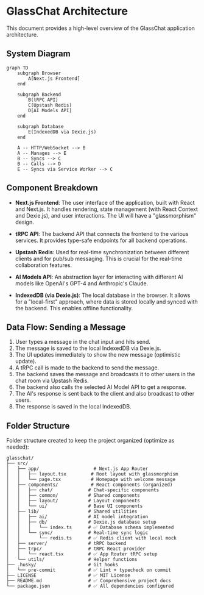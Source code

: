 # GlassChat Architecture

This document provides a high-level overview of the GlassChat application architecture.

## System Diagram

```mermaid
graph TD
    subgraph Browser
        A[Next.js Frontend]
    end

    subgraph Backend
        B(tRPC API)
        C(Upstash Redis)
        D[AI Models API]
    end

    subgraph Database
        E(IndexedDB via Dexie.js)
    end

    A -- HTTP/WebSocket --> B
    A -- Manages --> E
    B -- Syncs --> C
    B -- Calls --> D
    E -- Syncs via Service Worker --> C
```

## Component Breakdown

-   **Next.js Frontend**: The user interface of the application, built with React and Next.js. It handles rendering, state management (with React Context and Dexie.js), and user interactions. The UI will have a "glassmorphism" design.

-   **tRPC API**: The backend API that connects the frontend to the various services. It provides type-safe endpoints for all backend operations.

-   **Upstash Redis**: Used for real-time synchronization between different clients and for pub/sub messaging. This is crucial for the real-time collaboration features.

-   **AI Models API**: An abstraction layer for interacting with different AI models like OpenAI's GPT-4 and Anthropic's Claude.

-   **IndexedDB (via Dexie.js)**: The local database in the browser. It allows for a "local-first" approach, where data is stored locally and synced with the backend. This enables offline functionality.

## Data Flow: Sending a Message

1.  User types a message in the chat input and hits send.
2.  The message is saved to the local IndexedDB via Dexie.js.
3.  The UI updates immediately to show the new message (optimistic update).
4.  A tRPC call is made to the backend to send the message.
5.  The backend saves the message and broadcasts it to other users in the chat room via Upstash Redis.
6.  The backend also calls the selected AI Model API to get a response.
7.  The AI's response is sent back to the client and also broadcast to other users.
8.  The response is saved in the local IndexedDB.

## Folder Structure

Folder structure created to keep the project organized (optimize as needed):

```
glasschat/
├── src/
│   ├── app/                    # Next.js App Router
│   │   ├── layout.tsx         # Root layout with glassmorphism
│   │   └── page.tsx           # Homepage with welcome message
│   ├── components/            # React components (organized)
│   │   ├── chat/             # Chat-specific components
│   │   ├── common/           # Shared components
│   │   ├── layout/           # Layout components
│   │   └── ui/               # Base UI components
│   ├── lib/                  # Shared utilities
│   │   ├── ai/               # AI model integration
│   │   ├── db/               # Dexie.js database setup
│   │   │   └── index.ts      # ✅ Database schema implemented
│   │   └── sync/             # Real-time sync logic
│   │       └── redis.ts      # ✅ Redis client with local mock
│   ├── server/               # tRPC backend
│   ├── trpc/                 # tRPC React provider
│   │   └── react.tsx         # ✅ App Router tRPC setup
│   └── utils/                # Helper functions
├── .husky/                   # Git hooks
│   └── pre-commit            # ✅ Lint + typecheck on commit
├── LICENSE                   # ✅ MIT License
├── README.md                 # ✅ Comprehensive project docs
└── package.json              # ✅ All dependencies configured
``` 